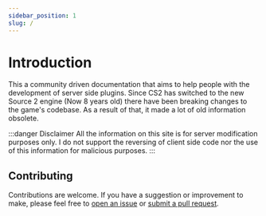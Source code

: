 ```yaml
---
sidebar_position: 1
slug: /
---
```


# Introduction

This a community driven documentation that aims to help people with the development of server side plugins. Since CS2 has switched to the new Source 2 engine (Now 8 years old) there have been breaking changes to the game's codebase. As a result of that, it made a lot of old information obsolete.

:::danger Disclaimer
All the information on this site is for server modification purposes only.
I do not support the reversing of client side code nor the use of this information for malicious purposes.
:::


## Contributing

Contributions are welcome. If you have a suggestion or improvement to make, please feel free to [open an issue](https://github.com/Poggicek/cs2-docs/issues) or [submit a pull request](https://github.com/Poggicek/cs2-docs/pulls).